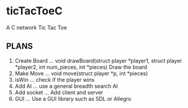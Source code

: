 # ticTacToeC
A C network Tic Tac Toe 

## PLANS
1. Create Board
  ... void drawBoard(struct player *player1, struct player *player2, int num_pieces, int *pieces)
  Draw the board
2. Make Move
  ... void move(struct player *p, int *pieces)
3. isWin
  ... check if the player wins
4. Add AI
  ... use a general breadth search AI
5. Add socket
  ... Add client and server
6. GUI
  ... Use a GUI library such as SDL or Allegro
